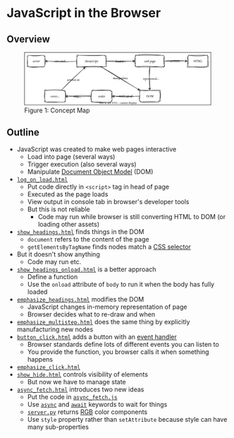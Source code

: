 # JavaScript in the Browser

## Overview

<figure id="browser-concept-map">
  <img src="browser_concept_map.svg" alt="concept map of JavaScript in the browser"/>
  <figcaption>Figure 1: Concept Map</figcaption>
</figure>

<p id="terms"></p>

## Outline

-   JavaScript was created to make web pages interactive
    -   Load into page (several ways)
    -   Trigger execution (also several ways)
    -   Manipulate [Document Object Model](g:dom) (DOM)
-   [`log_on_load.html`](./log_on_load.html)
    -   Put code directly in `<script>` tag in head of page
    -   Executed as the page loads
    -   View output in console tab in browser's developer tools
    -   But this is not reliable
        -   Code may run while browser is still converting HTML to DOM (or loading other assets)
-   [`show_headings.html`](./show_headings.html) finds things in the DOM
    -   `document` refers to the content of the page
    -   `getElementsByTagName` finds nodes match a [CSS selector](g:css-selector)
-   But it doesn't show anything
    -   Code may run etc.
-   [`show_headings_onload.html`](./show_headings_onload.html) is a better approach
    -   Define a function
    -   Use the `onload` attribute of `body` to run it when the body has fully loaded
-   [`emphasize_headings.html`](./emphasize_headings.html) modifies the DOM
    -   JavaScript changes in-memory representation of page
    -   Browser decides what to re-draw and when
-   [`emphasize_multistep.html`](./emphasize_multistep.html) does the same thing by explicitly manufacturing new nodes
-   [`button_click.html`](./button_click.html) adds a button with an [event handler](g:event-handler)
    -   Browser standards define lots of different events you can listen to
    -   You provide the function, you browser calls it when something happens
-   [`emphasize_click.html`](./emphasize_click.html)
-   [`show_hide.html`](./show_hide.html) controls visibility of elements
    -   But now we have to manage state
-   [`async_fetch.html`](./async_fetch.html) introduces two new ideas
    -   Put the code in [`async_fetch.js`](./async_fetch.js)
    -   Use [`async`](g:js-async) and [`await`](g:js-await) keywords to wait for things
    -   [`server.py`](./server.py) returns [RGB](g:rgb) color components
    -   Use `style` property rather than `setAttribute` because style can have many sub-properties
